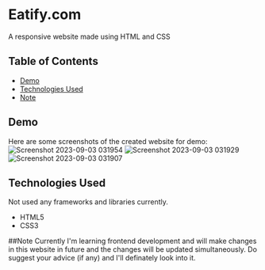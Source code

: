 # Eatify.com
A responsive website made using HTML and CSS

## Table of Contents

- [Demo](#demo)
- [Technologies Used](#technologies-used)
- [Note](#note)


## Demo

Here are some screenshots of the created website for demo:
![Screenshot 2023-09-03 031954](https://github.com/Ayush086/Eatify.com/assets/111568550/8f211d09-c06c-48b4-acf3-5278fb0ba26f)
![Screenshot 2023-09-03 031929](https://github.com/Ayush086/Eatify.com/assets/111568550/b03f19d1-8dcb-401f-a532-2b26b13be0ef)
![Screenshot 2023-09-03 031907](https://github.com/Ayush086/Eatify.com/assets/111568550/5d10a6ef-36be-4904-868f-d390f6dbac23)


## Technologies Used

Not used any frameworks and libraries currently. 

- HTML5
- CSS3

##Note
Currently I'm learning frontend development and will make changes in this website in future and the changes will be updated simultaneously.
Do suggest your advice (if any) and I'll definately look into it. 
